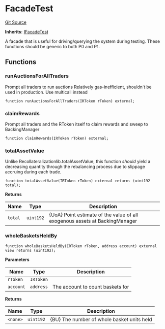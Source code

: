 # FacadeTest
[Git Source](https://github.com/larrythecucumber321/protocol/blob/0e60393685a4ae7994ac986273cdfa4cf9c069ed/contracts/facade/FacadeTest.sol)

**Inherits:**
[IFacadeTest](/tools/docgen/src/contracts/interfaces/IFacadeTest.sol/interface.IFacadeTest.md)

A facade that is useful for driving/querying the system during testing.
These functions should be generic to both P0 and P1.


## Functions
### runAuctionsForAllTraders

Prompt all traders to run auctions
Relatively gas-inefficient, shouldn't be used in production. Use multicall instead


```solidity
function runAuctionsForAllTraders(IRToken rToken) external;
```

### claimRewards

Prompt all traders and the RToken itself to claim rewards and sweep to BackingManager


```solidity
function claimRewards(IRToken rToken) external;
```

### totalAssetValue

Unlike Recollateralizationlib.totalAssetValue, this function _should_ yield a decreasing
quantity through the rebalancing process due to slippage accruing during each trade.


```solidity
function totalAssetValue(IRToken rToken) external returns (uint192 total);
```
**Returns**

|Name|Type|Description|
|----|----|-----------|
|`total`|`uint192`|{UoA} Point estimate of the value of all exogenous assets at BackingManager|


### wholeBasketsHeldBy


```solidity
function wholeBasketsHeldBy(IRToken rToken, address account) external view returns (uint192);
```
**Parameters**

|Name|Type|Description|
|----|----|-----------|
|`rToken`|`IRToken`||
|`account`|`address`|The account to count baskets for|

**Returns**

|Name|Type|Description|
|----|----|-----------|
|`<none>`|`uint192`|{BU} The number of whole basket units held|


